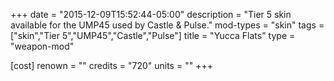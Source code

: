 +++
date = "2015-12-09T15:52:44-05:00"
description = "Tier 5 skin available for the UMP45 used by Castle & Pulse."
mod-types = "skin"
tags = ["skin","Tier 5","UMP45","Castle","Pulse"]
title = "Yucca Flats"
type = "weapon-mod"

[cost]
  renown = ""
  credits = "720"
  units = ""
+++
